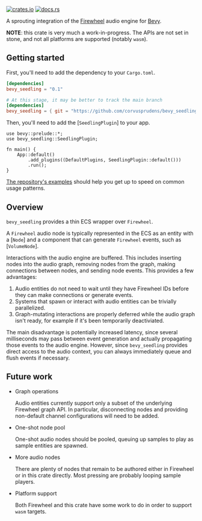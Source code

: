 [![crates.io](https://img.shields.io/crates/v/bevy_seedling)](https://crates.io/crates/bevy_seedling)
[![docs.rs](https://docs.rs/bevy_seedling/badge.svg)](https://docs.rs/bevy_seedling)

A sprouting integration of the [Firewheel](https://github.com/BillyDM/firewheel)
audio engine for [Bevy](https://bevyengine.org/).

**NOTE**: this crate is very much a work-in-progress.
The APIs are not set in stone, and not all platforms
are supported (notably `wasm`).

## Getting started

First, you'll need to add the dependency to your `Cargo.toml`.

```toml
[dependencies]
bevy_seedling = "0.1"

# At this stage, it may be better to track the main branch
[dependencies]
bevy_seedling = { git = "https://github.com/corvusprudens/bevy_seedling" }
```

Then, you'll need to add the [`SeedlingPlugin`] to your app.

```no_run
use bevy::prelude::*;
use bevy_seedling::SeedlingPlugin;

fn main() {
    App::default()
        .add_plugins((DefaultPlugins, SeedlingPlugin::default()))
        .run();
}
```

[The repository's examples](https://github.com/CorvusPrudens/bevy_seedling/tree/master/examples)
should help you get up to speed on common usage patterns.

## Overview

`bevy_seedling` provides a thin ECS wrapper over `Firewheel`.

A `Firewheel` audio node is typically represented in the ECS as
an entity with a [`Node`] and a component that can generate
`Firewheel` events, such as [`VolumeNode`].

Interactions with the audio engine are buffered.
This includes inserting nodes into the audio graph,
removing nodes from the graph, making connections
between nodes, and sending node events. This provides
a few advantages:

1. Audio entities do not need to wait until
   they have Firewheel IDs before they can
   make connections or generate events.
2. Systems that spawn or interact with
   audio entities can be trivially parallelized.
3. Graph-mutating interactions are properly deferred
   while the audio graph isn't ready, for example
   if it's been temporarily deactiviated.

The main disadvantage is potentially increased latency,
since several milliseconds may pass between
event generation and actually propagating those events
to the audio engine. However, since
`bevy_seedling` provides direct access to the audio context,
you can always immediately queue and flush events
if necessary.

## Future work

- Graph operations

  Audio entities currently support only a subset of the underlying
  Firewheel graph API. In particular, disconnecting nodes and
  providing non-default channel configurations will
  need to be added.

- One-shot node pool

  One-shot audio nodes should be pooled, queuing up
  samples to play as sample entities are spawned.

- More audio nodes

  There are plenty of nodes that remain to be authored either
  in Firewheel or in this crate directly. Most pressing
  are probably looping sample players.

- Platform support

  Both Firewheel and this crate have some work to do in
  order to support `wasm` targets.

